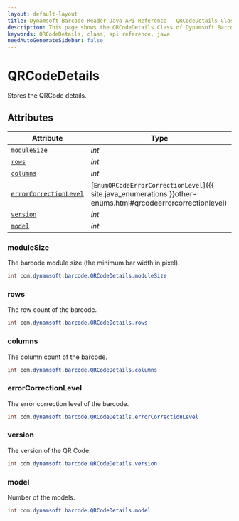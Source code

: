 ```yaml
---
layout: default-layout
title: Dynamsoft Barcode Reader Java API Reference - QRCodeDetails Class
description: This page shows the QRCodeDetails Class of Dynamsoft Barcode Reader for Java SDK API Reference.
keywords: QRCodeDetails, class, api reference, java
needAutoGenerateSidebar: false
---
```



# QRCodeDetails
Stores the QRCode details.  
  

## Attributes
  
| Attribute | Type |
|---------- | ---- |
| [`moduleSize`](#modulesize) | *int* |
| [`rows`](#rows) | *int* |
| [`columns`](#columns) | *int* |
| [`errorCorrectionLevel`](#errorcorrectionlevel) | [`EnumQRCodeErrorCorrectionLevel`]({{ site.java_enumerations }}other-enums.html#qrcodeerrorcorrectionlevel) |
| [`version`](#version) | *int* |
| [`model`](#model) | *int* |


### moduleSize
The barcode module size (the minimum bar width in pixel).  
```java
int com.dynamsoft.barcode.QRCodeDetails.moduleSize
```

### rows
The row count of the barcode.  
```java
int com.dynamsoft.barcode.QRCodeDetails.rows
```

### columns
The column count of the barcode. 
```java
int com.dynamsoft.barcode.QRCodeDetails.columns
```

### errorCorrectionLevel
The error correction level of the barcode.  
```java
int com.dynamsoft.barcode.QRCodeDetails.errorCorrectionLevel
```

### version
The version of the QR Code.
```java
int com.dynamsoft.barcode.QRCodeDetails.version
```

### model
Number of the models.
```java
int com.dynamsoft.barcode.QRCodeDetails.model
```

